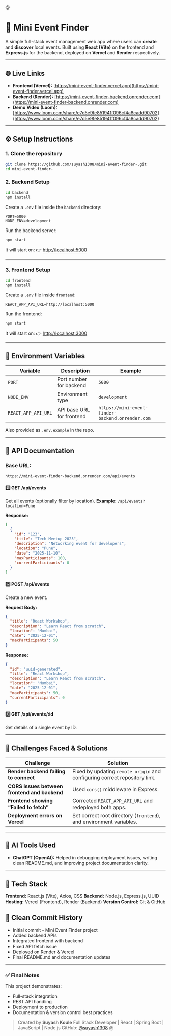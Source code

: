 @
# 🎉 Mini Event Finder

A simple full-stack event management web app where users can **create** and **discover** local events.
Built using **React (Vite)** on the frontend and **Express.js** for the backend, deployed on **Vercel** and **Render** respectively.

---

## 🌐 Live Links

* **Frontend (Vercel):** [https://mini-event-finder.vercel.app](https://mini-event-finder.vercel.app)
* **Backend (Render):** [https://mini-event-finder-backend.onrender.com](https://mini-event-finder-backend.onrender.com)
* **Demo Video (Loom):** [https://www.loom.com/share/e7d5e9fe851941f096cf4a8cadd90702](https://www.loom.com/share/e7d5e9fe851941f096cf4a8cadd90702)

---

## ⚙️ Setup Instructions

### 1. Clone the repository

```bash
git clone https://github.com/suyash1308/mini-event-finder-.git
cd mini-event-finder-
```

### 2. Backend Setup

```bash
cd backend
npm install
```

Create a `.env` file inside the `backend` directory:

```
PORT=5000
NODE_ENV=development
```

Run the backend server:

```bash
npm start
```

It will start on:
👉 [http://localhost:5000](http://localhost:5000)

---

### 3. Frontend Setup

```bash
cd frontend
npm install
```

Create a `.env` file inside `frontend`:

```
REACT_APP_API_URL=http://localhost:5000
```

Run the frontend:

```bash
npm start
```

It will start on:
👉 [http://localhost:3000](http://localhost:3000)

---

## 🧩 Environment Variables

| Variable            | Description               | Example                                          |
| ------------------- | ------------------------- | ------------------------------------------------ |
| `PORT`              | Port number for backend   | `5000`                                           |
| `NODE_ENV`          | Environment type          | `development`                                    |
| `REACT_APP_API_URL` | API base URL for frontend | `https://mini-event-finder-backend.onrender.com` |

Also provided as `.env.example` in the repo.

---

## 📘 API Documentation

### **Base URL:**

`https://mini-event-finder-backend.onrender.com/api/events`

#### **1️⃣ GET /api/events**

Get all events (optionally filter by location).
**Example:** `/api/events?location=Pune`

**Response:**

```json
[
  {
    "id": "123",
    "title": "Tech Meetup 2025",
    "description": "Networking event for developers",
    "location": "Pune",
    "date": "2025-11-10",
    "maxParticipants": 100,
    "currentParticipants": 0
  }
]
```

#### **2️⃣ POST /api/events**

Create a new event.

**Request Body:**

```json
{
  "title": "React Workshop",
  "description": "Learn React from scratch",
  "location": "Mumbai",
  "date": "2025-12-01",
  "maxParticipants": 50
}
```

**Response:**

```json
{
  "id": "uuid-generated",
  "title": "React Workshop",
  "description": "Learn React from scratch",
  "location": "Mumbai",
  "date": "2025-12-01",
  "maxParticipants": 50,
  "currentParticipants": 0
}
```

#### **3️⃣ GET /api/events/:id**

Get details of a single event by ID.

---

## 🧠 Challenges Faced & Solutions

| Challenge                                    | Solution                                                                   |
| -------------------------------------------- | -------------------------------------------------------------------------- |
| **Render backend failing to connect**        | Fixed by updating `remote origin` and configuring correct repository link. |
| **CORS issues between frontend and backend** | Used `cors()` middleware in Express.                                       |
| **Frontend showing “Failed to fetch”**       | Corrected `REACT_APP_API_URL` and redeployed both apps.                    |
| **Deployment errors on Vercel**              | Set correct root directory (`frontend`), and environment variables.        |

---

## 🤖 AI Tools Used

* **ChatGPT (OpenAI):**
  Helped in debugging deployment issues, writing clean README.md, and improving project documentation clarity.

---

## 🧱 Tech Stack

**Frontend:** React.js (Vite), Axios, CSS
**Backend:** Node.js, Express.js, UUID
**Hosting:** Vercel (Frontend), Render (Backend)
**Version Control:** Git & GitHub


## 🧾 Clean Commit History

* Initial commit - Mini Event Finder project
* Added backend APIs
* Integrated frontend with backend
* Fixed API fetch issue
* Deployed on Render & Vercel
* Final README.md and documentation updates

---

### ✅ Final Notes

This project demonstrates:

* Full-stack integration
* REST API handling
* Deployment to production
* Documentation & version control best practices

> Created by **Suyash Koule**
> Full Stack Developer | React | Spring Boot | JavaScript | Node.js
> GitHub: [@suyash1308](https://github.com/suyash1308)
@